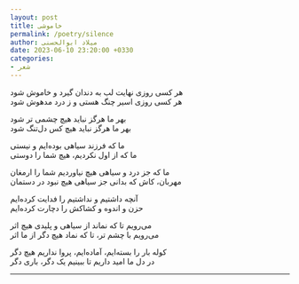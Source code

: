 ```yaml
---
layout: post
title: خاموشی
permalink: /poetry/silence
author: میلاد ابوالحسنی
date: 2023-06-10 23:20:00 +0330
categories: 
- شعر
---
```

هر کسی روزی نهایت لب به دندان گیرد و خاموش شود  
هر کسی روزی اسیر چنگ هستی و ز درد مدهوش شود

بهر ما هرگز نباید هیچ چشمی تر شود  
بهر ما هرگز نباید هیچ کس دل‌تنگ شود

ما که فرزند سیاهی بوده‌ایم و نیستی  
ما که از اول نکردیم، هیچ شما را دوستی

ما که جز درد و سیاهی هیچ نیاوردیم شما را ارمغان  
مهربان، کاش که بدانی جز سیاهی هیچ نبود در دستمان

آنچه داشتیم و نداشتیم را فدایت کرده‌ایم  
حزن و اندوه و کشاکش را دچارت کرده‌ایم 

می‌رویم تا که نماند از سیاهی و پلیدی هیچ اثر  
می‌رویم با چشم تر، تا که نماد هیچ دگر از ما اثر

کوله بار را بسته‌ایم، آماده‌ایم، پروا نداریم هیچ دگر  
در دل ما امید داریم تا ببینیم یک دگر، باری دگر

---
